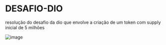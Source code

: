 # DESAFIO-DIO
resolução do desafio da dio que envolve a criação de um token com supply inicial de 5 milhões

![image](https://github.com/user-attachments/assets/e4c687ef-8ab2-43ef-b63c-662a610b2850)

